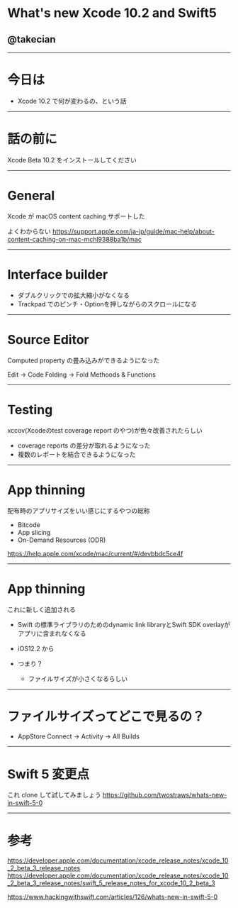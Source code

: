 # What's new Xcode 10.2 and Swift5

## @takecian

---

# 今日は

* Xcode 10.2 で何が変わるの、という話

---

# 話の前に

Xcode Beta 10.2 をインストールしてください

---

# General
Xcode が macOS content caching サポートした

よくわからない
https://support.apple.com/ja-jp/guide/mac-help/about-content-caching-on-mac-mchl9388ba1b/mac

---
# Interface builder

- ダブルクリックでの拡大縮小がなくなる
- Trackpad でのピンチ・Optionを押しながらのスクロールになる

---

# Source Editor

Computed property の畳み込みができるようになった

Edit -> Code Folding -> Fold Methoods & Functions

---
# Testing
xccov(Xcodeのtest coverage report のやつ)が色々改善されたらしい

- coverage reports の差分が取れるようになった
- 複数のレポートを結合できるようになった

---
# App thinning

配布時のアプリサイズをいい感じにするやつの総称
- Bitcode
- App slicing
- On-Demand Resources (ODR)

https://help.apple.com/xcode/mac/current/#/devbbdc5ce4f

---

# App thinning

これに新しく追加される

- Swift の標準ライブラリのためのdynamic link libraryとSwift SDK overlayがアプリに含まれなくなる
- iOS12.2 から

- つまり？
  - ファイルサイズが小さくなるらしい

---

# ファイルサイズってどこで見るの？

- AppStore Connect -> Activity -> All Builds

---

# Swift 5 変更点

これ clone して試してみましょう
https://github.com/twostraws/whats-new-in-swift-5-0

---

# 参考

https://developer.apple.com/documentation/xcode_release_notes/xcode_10_2_beta_3_release_notes
https://developer.apple.com/documentation/xcode_release_notes/xcode_10_2_beta_3_release_notes/swift_5_release_notes_for_xcode_10_2_beta_3


https://www.hackingwithswift.com/articles/126/whats-new-in-swift-5-0

